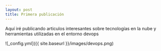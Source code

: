 ```yaml
---
layout: post
title: Primera publicación
---
```


Aquí iré publicando articulos interesantes sobre tecnologías en la nube y herramientas utilizadas en el entorno devops

![_config.yml]({{ site.baseurl }}/images/devops.png)
